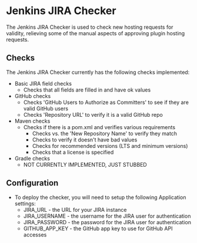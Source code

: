 # Jenkins JIRA Checker

The Jenkins JIRA Checker is used to check new hosting requests for validity, relieving some of the manual aspects of approving plugin hosting requests.

## Checks

The Jenkins JIRA Checker currently has the following checks implemented:
 * Basic JIRA field checks
   * Checks that all fields are filled in and have ok values
 * GitHub checks
   * Checks 'GitHub Users to Authorize as Committers' to see if they are valid GitHub users
   * Checks 'Repository URL' to verify it is a valid GitHub repo
 * Maven checks
   * Checks if there is a pom.xml and verifies various requirements
     * Checks <artifactId> vs. the 'New Repository Name' to verify they match
     * Checks <name> to verify it doesn't have bad values
     * Checks <parent> for recommended versions (LTS and minimum versions)
     * Checks that a license is specified
 * Gradle checks
   * NOT CURRENTLY IMPLEMENTED, JUST STUBBED 

## Configuration
 * To deploy the checker, you will need to setup the following Application settings:
   * JIRA_URL - the URL for your JIRA instance
   * JIRA_USERNAME - the username for the JIRA user for authentication
   * JIRA_PASSWORD - the password for the JIRA user for authentication
   * GITHUB_APP_KEY - the GitHub app key to use for GitHub API accesses
